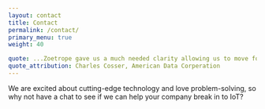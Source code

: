 ```yaml
---
layout: contact
title: Contact
permalink: /contact/
primary_menu: true
weight: 40

quote: ...Zoetrope gave us a much needed clarity allowing us to move forward with further confidence in our value proposition from both business and technical standpoints...
quote_attribution: Charles Cosser, American Data Corperation
---
```


We are excited about cutting-edge technology and love problem-solving, so why not have a chat to see if we can help your company break in to IoT?

